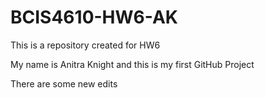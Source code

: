 # BCIS4610-HW6-AK
This is a repository created for HW6

My name is Anitra Knight and this is my first GitHub Project

There are some new edits

